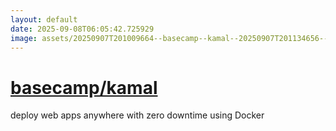 ```yaml
---
layout: default
date: 2025-09-08T06:05:42.725929
image: assets/20250907T201009664--basecamp--kamal--20250907T201134656--cropped.png
---
```


# [basecamp/kamal](https://github.com/basecamp/kamal)

deploy web apps anywhere with zero downtime using Docker
